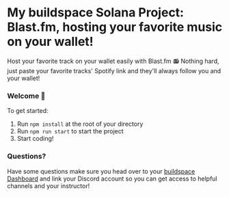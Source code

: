 # My buildspace Solana Project: Blast.fm, hosting your favorite music on your wallet!

Host your favorite track on your wallet easily with Blast.fm 📻
Nothing hard, just paste your favorite tracks' Spotify link and they'll always follow you and your wallet! 

### **Welcome 👋**
To get started:

1. Run `npm install` at the root of your directory
2. Run `npm run start` to start the project
3. Start coding!


### **Questions?**
Have some questions make sure you head over to your [buildspace Dashboard](https://app.buildspace.so/courses/CObd6d35ce-3394-4bd8-977e-cbee82ae07a3) and link your Discord account so you can get access to helpful channels and your instructor!
